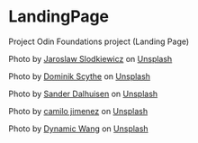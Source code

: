 # LandingPage

Project Odin Foundations project (Landing Page)

Photo by <a href="https://unsplash.com/@slodkiewiczjaroslawmunich?utm_source=unsplash&utm_medium=referral&utm_content=creditCopyText">Jaroslaw Slodkiewicz</a> on <a href="https://unsplash.com/s/photos/hamsters?utm_source=unsplash&utm_medium=referral&utm_content=creditCopyText">Unsplash</a>
  
Photo by <a href="https://unsplash.com/@drscythe?utm_source=unsplash&utm_medium=referral&utm_content=creditCopyText">Dominik Scythe</a> on <a href="https://unsplash.com/s/photos/coil?utm_source=unsplash&utm_medium=referral&utm_content=creditCopyText">Unsplash</a>

Photo by <a href="https://unsplash.com/@sanderdalhuisen?utm_source=unsplash&utm_medium=referral&utm_content=creditCopyText">Sander Dalhuisen</a> on <a href="https://unsplash.com/s/photos/eating?utm_source=unsplash&utm_medium=referral&utm_content=creditCopyText">Unsplash</a>
    
Photo by <a href="https://unsplash.com/@camstejim?utm_source=unsplash&utm_medium=referral&utm_content=creditCopyText">camilo jimenez</a> on <a href="https://unsplash.com/s/photos/glowing-drink?utm_source=unsplash&utm_medium=referral&utm_content=creditCopyText">Unsplash</a>
  
Photo by <a href="https://unsplash.com/@dynamicwang?utm_source=unsplash&utm_medium=referral&utm_content=creditCopyText">Dynamic Wang</a> on <a href="https://unsplash.com/s/photos/future?utm_source=unsplash&utm_medium=referral&utm_content=creditCopyText">Unsplash</a>
  
  